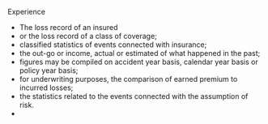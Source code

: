 Experience
- The loss record of an insured 
- or the loss record of a class of coverage; 
- classified statistics of events connected with insurance; 
- the out-go or income, actual or estimated of what happened in the past; 
- figures may be compiled on accident year basis, calendar year basis or policy year basis; 
- for underwriting purposes, the comparison of earned premium to incurred losses; 
- the statistics related to the events connected with the assumption of risk. 
-

